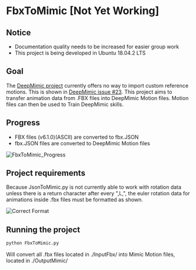 # FbxToMimic [Not Yet Working]

## Notice
- Documentation quality needs to be increased for easier group work
- This project is being developed in Ubuntu 18.04.2 LTS

## Goal

The [DeepMimic project](https://github.com/xbpeng/DeepMimic) currently offers no way to import custom reference motions. This is shown in [DeepMimic issue #23](https://github.com/xbpeng/DeepMimic/issues/23). This project aims to transfer animation data from .FBX files into DeepMimic Motion files. Motion files can then be used to Train DeepMimic skills.

## Progress

- FBX files (v6.1.0)(ASCII) are converted to fbx.JSON
- fbx.JSON files are converted to DeepMimic Motion files

![FbxToMimic_Progress](./Assets/FbxToMimic_Progress.gif)

## Project requirements

Because JsonToMimic.py is not currently able to work with rotation data unless there is a return character after every ",L,",
the euler rotation data for animations inside .fbx files must be formatted as shown.

![Correct Format](https://i.imgur.com/WcOOPNS.png)

## Running the project

```Bash
python FbxToMimic.py
```

Will convert all .fbx files located in ./InputFbx/ into Mimic Motion files, located in ./OutputMimic/
